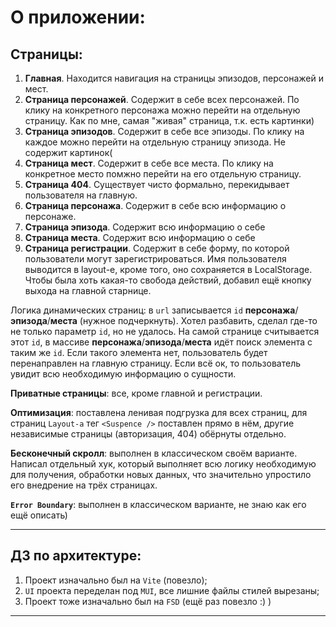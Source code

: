 # О приложении:

## Страницы:

1. **Главная**. Находится навигация на страницы эпизодов, персонажей и мест.
2. **Страница персонажей**. Содержит в себе всех персонажей. По клику на конкретного персонажа можно перейти на отдельную страницу. Как по мне, самая "живая" страница, т.к. есть картинки)
3. **Страница эпизодов**. Содержит в себе все эпизоды. По клику на каждое можно перейти на отдельную страницу эпизода. Не содержит картинок(
4. **Страница мест**. Содержит в себе все места. По клику на конкретное место помжно перейти на его отдельную страницу.
5. **Страница 404**. Существует чисто формально, перекидывает пользователя на главную.
6. **Страница персонажа**. Содержит в себе всю информацию о персонаже.
7. **Страница эпизода**. Содержит всю информацию о себе
8. **Страница места**. Содержит всю информацию о себе
9. **Страница регистрации**. Содержит в себе форму, по которой пользователи могут зарегистрироваться. Имя пользователя выводится в layout-е, кроме того, оно сохраняется в LocalStorage. Чтобы была хоть какая-то свобода действий, добавил ещё кнопку выхода на главной старнице.

Логика динамических страниц: в `url` записывается `id` **персонажа**/**эпизода**/**места** (нужное подчеркнуть). Хотел разбавить, сделал где-то не только параметр `id`, но не удалось. На самой странице считывается этот `id`, в массиве **персонажа**/**эпизода**/**места** идёт поиск элемента с таким же `id`. Если такого элемента нет, пользователь будет перенаправлен на главную страницу. Если всё ок, то пользователь увидит всю необходимую информацию о сущности.

**Приватные страницы**: все, кроме главной и регистрации.

**Оптимизация**: поставлена ленивая подгрузка для всех страниц, для страниц `Layout-а` тег `<Suspence />` поставлен прямо в нём, другие независимые страницы (авторизация, 404) обёрнуты отдельно.

**Бесконечный скролл**: выполнен в классическом своём варианте. Написал отдельный хук, который выполняет всю логику необходимую для получения, обработки новых данных, что значительно упростило его внедрение на трёх страницах.

**`Error Boundary`**: выполнен в классическом варианте, не знаю как его ещё описать)

---

## ДЗ по архитектуре:

1. Проект изначально был на `Vite` (повезло);
2. `UI` проекта переделан под `MUI`, все лишние файлы стилей вырезаны;
3. Проект тоже изначально был на `FSD` (ещё раз повезло :) )

---
